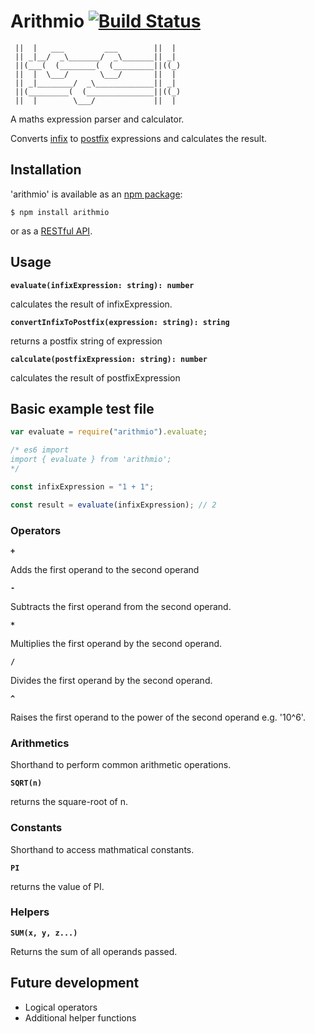 # Arithmio [![Build Status](https://travis-ci.org/joemaidman/arithmio.svg?branch=master)](https://travis-ci.org/joemaidman/arithmio)

```
 ||  |   ___         ___        ||  |
 || _|__/  _\_______/  _\_______|| _|
 ||(___(  (________(  (_________||((_)
 ||  |  \___/       \___/       ||  |
 || _|________/  _\_____________|| _|
 ||(_________(  (_______________||((_)
 ||  |        \___/             ||  |

```

A maths expression parser and calculator.

Converts [infix](https://en.wikipedia.org/wiki/Infix_notation) to [postfix](https://en.wikipedia.org/wiki/Reverse_Polish_notation) expressions and calculates the result.

## Installation

'arithmio' is available as an [npm package](https://www.npmjs.com/package/arithmio):

    $ npm install arithmio

or as a [RESTful API](https://arithmio.netlify.com/).

## Usage

<b>`evaluate(infixExpression: string): number`</b>

calculates the result of infixExpression.

<b>`convertInfixToPostfix(expression: string): string`</b>

returns a postfix string of expression

<b>`calculate(postfixExpression: string): number`</b>

calculates the result of postfixExpression

## Basic example test file

```js
var evaluate = require("arithmio").evaluate;

/* es6 import
import { evaluate } from 'arithmio';
*/

const infixExpression = "1 + 1";

const result = evaluate(infixExpression); // 2
```

### Operators

<b>`+`</b>

Adds the first operand to the second operand

<b>`-`</b>

Subtracts the first operand from the second operand.

<b>`*`</b>

Multiplies the first operand by the second operand.

<b>`/`</b>

Divides the first operand by the second operand.

<b>`^`</b>

Raises the first operand to the power of the second operand e.g. '10^6'.

### Arithmetics

Shorthand to perform common arithmetic operations.

<b>`SQRT(n)`</b>

returns the square-root of n.

### Constants

Shorthand to access mathmatical constants.

<b>`PI`</b>

returns the value of PI.

### Helpers

<b>`SUM(x, y, z...)`</b>

Returns the sum of all operands passed.

## Future development

- Logical operators
- Additional helper functions
